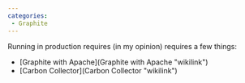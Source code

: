 ```yaml
---
categories:
 - Graphite
---
```

Running <Graphite> in production requires (in my opinion) requires a few
things:

-   [Graphite with Apache](Graphite with Apache "wikilink")
-   [Carbon Collector](Carbon Collector "wikilink")

